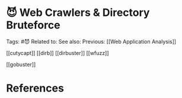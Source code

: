 # 😈 Web Crawlers & Directory Bruteforce

Tags: #😈
Related to: 
See also: 
Previous: [[Web Application Analysis]]

[[cutycapt]]
[[dirb]]
[[dirbuster]]
[[wfuzz]]

[[gobuster]]

# References